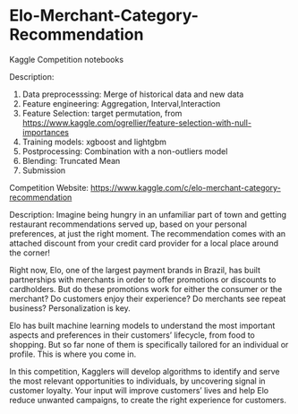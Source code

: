 # Elo-Merchant-Category-Recommendation

Kaggle Competition notebooks

Description:

1. Data preprocesssing: Merge of historical data and new data
2. Feature engineering: Aggregation, Interval,Interaction
3. Feature Selection: target permutation, from https://www.kaggle.com/ogrellier/feature-selection-with-null-importances
4. Training models: xgboost and lightgbm 
5. Postprocessing: Combination with a non-outliers model 
6. Blending: Truncated Mean 
7. Submission

Competition Website: https://www.kaggle.com/c/elo-merchant-category-recommendation
 
Description: Imagine being hungry in an unfamiliar part of town and getting restaurant recommendations served up, based on your personal preferences, at just the right moment. The recommendation comes with an attached discount from your credit card provider for a local place around the corner!

Right now, Elo, one of the largest payment brands in Brazil, has built partnerships with merchants in order to offer promotions or discounts to cardholders. But do these promotions work for either the consumer or the merchant? Do customers enjoy their experience? Do merchants see repeat business? Personalization is key.

Elo has built machine learning models to understand the most important aspects and preferences in their customers’ lifecycle, from food to shopping. But so far none of them is specifically tailored for an individual or profile. This is where you come in.

In this competition, Kagglers will develop algorithms to identify and serve the most relevant opportunities to individuals, by uncovering signal in customer loyalty. Your input will improve customers’ lives and help Elo reduce unwanted campaigns, to create the right experience for customers.
